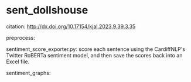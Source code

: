 # sent_dollshouse

citation:
http://dx.doi.org/10.17154/kjal.2023.9.39.3.35


preprocess:

sentiment_score_exporter.py:
score each sentence using the CardiffNLP's Twitter RoBERTa sentiment model, and then save the scores back into an Excel file.

sentiment_graphs:
